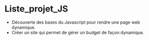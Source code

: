 # Liste_projet_JS

- Découverte des bases du Javascript pour rendre une page web dynamique.
- Créer un site qui permet de gérer un budget de façon dynamique.
